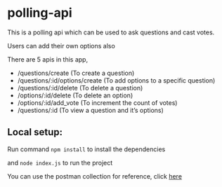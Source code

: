 # polling-api

This is a polling api which can be  used to ask questions and cast votes.

Users can add their own options also

There are 5 apis in this app,
- /questions/create (To create a question)
- /questions/:id/options/create (To add options to a specific question)
- /questions/:id/delete (To delete a question)
- /options/:id/delete (To delete an option)
- /options/:id/add_vote (To increment the count of votes)
- /questions/:id (To view a question and it’s options)


## Local setup:

Run command `npm install` to install the dependencies

and `node index.js` to run the project

You can use the postman collection for reference, click [here](https://api.postman.com/collections/13754116-b7f21859-fbf0-4f11-a60a-fc25fb353212?access_key=PMAT-01GRTJ1QSBJ515JW7PBN46A1G0)